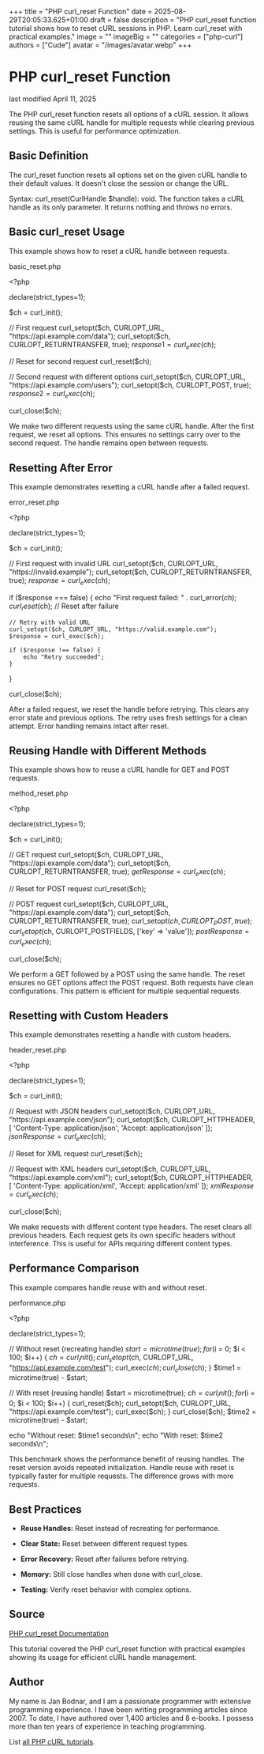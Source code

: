 +++
title = "PHP curl_reset Function"
date = 2025-08-29T20:05:33.625+01:00
draft = false
description = "PHP curl_reset function tutorial shows how to reset cURL sessions in PHP. Learn curl_reset with practical examples."
image = ""
imageBig = ""
categories = ["php-curl"]
authors = ["Cude"]
avatar = "/images/avatar.webp"
+++

# PHP curl_reset Function

last modified April 11, 2025

The PHP curl_reset function resets all options of a cURL session.
It allows reusing the same cURL handle for multiple requests while clearing
previous settings. This is useful for performance optimization.

## Basic Definition

The curl_reset function resets all options set on the given cURL
handle to their default values. It doesn't close the session or change the URL.

Syntax: curl_reset(CurlHandle $handle): void. The function takes
a cURL handle as its only parameter. It returns nothing and throws no errors.

## Basic curl_reset Usage

This example shows how to reset a cURL handle between requests.

basic_reset.php
  

&lt;?php

declare(strict_types=1);

$ch = curl_init();

// First request
curl_setopt($ch, CURLOPT_URL, "https://api.example.com/data");
curl_setopt($ch, CURLOPT_RETURNTRANSFER, true);
$response1 = curl_exec($ch);

// Reset for second request
curl_reset($ch);

// Second request with different options
curl_setopt($ch, CURLOPT_URL, "https://api.example.com/users");
curl_setopt($ch, CURLOPT_POST, true);
$response2 = curl_exec($ch);

curl_close($ch);

We make two different requests using the same cURL handle. After the first
request, we reset all options. This ensures no settings carry over to the
second request. The handle remains open between requests.

## Resetting After Error

This example demonstrates resetting a cURL handle after a failed request.

error_reset.php
  

&lt;?php

declare(strict_types=1);

$ch = curl_init();

// First request with invalid URL
curl_setopt($ch, CURLOPT_URL, "https://invalid.example");
curl_setopt($ch, CURLOPT_RETURNTRANSFER, true);
$response = curl_exec($ch);

if ($response === false) {
    echo "First request failed: " . curl_error($ch);
    curl_reset($ch); // Reset after failure
    
    // Retry with valid URL
    curl_setopt($ch, CURLOPT_URL, "https://valid.example.com");
    $response = curl_exec($ch);
    
    if ($response !== false) {
        echo "Retry succeeded";
    }
}

curl_close($ch);

After a failed request, we reset the handle before retrying. This clears any
error state and previous options. The retry uses fresh settings for a clean
attempt. Error handling remains intact after reset.

## Reusing Handle with Different Methods

This example shows how to reuse a cURL handle for GET and POST requests.

method_reset.php
  

&lt;?php

declare(strict_types=1);

$ch = curl_init();

// GET request
curl_setopt($ch, CURLOPT_URL, "https://api.example.com/data");
curl_setopt($ch, CURLOPT_RETURNTRANSFER, true);
$getResponse = curl_exec($ch);

// Reset for POST request
curl_reset($ch);

// POST request
curl_setopt($ch, CURLOPT_URL, "https://api.example.com/data");
curl_setopt($ch, CURLOPT_RETURNTRANSFER, true);
curl_setopt($ch, CURLOPT_POST, true);
curl_setopt($ch, CURLOPT_POSTFIELDS, ['key' =&gt;  'value']);
$postResponse = curl_exec($ch);

curl_close($ch);

We perform a GET followed by a POST using the same handle. The reset ensures
no GET options affect the POST request. Both requests have clean configurations.
This pattern is efficient for multiple sequential requests.

## Resetting with Custom Headers

This example demonstrates resetting a handle with custom headers.

header_reset.php
  

&lt;?php

declare(strict_types=1);

$ch = curl_init();

// Request with JSON headers
curl_setopt($ch, CURLOPT_URL, "https://api.example.com/json");
curl_setopt($ch, CURLOPT_HTTPHEADER, [
    'Content-Type: application/json',
    'Accept: application/json'
]);
$jsonResponse = curl_exec($ch);

// Reset for XML request
curl_reset($ch);

// Request with XML headers
curl_setopt($ch, CURLOPT_URL, "https://api.example.com/xml");
curl_setopt($ch, CURLOPT_HTTPHEADER, [
    'Content-Type: application/xml',
    'Accept: application/xml'
]);
$xmlResponse = curl_exec($ch);

curl_close($ch);

We make requests with different content type headers. The reset clears all
previous headers. Each request gets its own specific headers without
interference. This is useful for APIs requiring different content types.

## Performance Comparison

This example compares handle reuse with and without reset.

performance.php
  

&lt;?php

declare(strict_types=1);

// Without reset (recreating handle)
$start = microtime(true);
for ($i = 0; $i &lt; 100; $i++) {
    $ch = curl_init();
    curl_setopt($ch, CURLOPT_URL, "https://api.example.com/test");
    curl_exec($ch);
    curl_close($ch);
}
$time1 = microtime(true) - $start;

// With reset (reusing handle)
$start = microtime(true);
$ch = curl_init();
for ($i = 0; $i &lt; 100; $i++) {
    curl_reset($ch);
    curl_setopt($ch, CURLOPT_URL, "https://api.example.com/test");
    curl_exec($ch);
}
curl_close($ch);
$time2 = microtime(true) - $start;

echo "Without reset: $time1 seconds\n";
echo "With reset: $time2 seconds\n";

This benchmark shows the performance benefit of reusing handles. The reset
version avoids repeated initialization. Handle reuse with reset is typically
faster for multiple requests. The difference grows with more requests.

## Best Practices

- **Reuse Handles:** Reset instead of recreating for performance.

- **Clear State:** Reset between different request types.

- **Error Recovery:** Reset after failures before retrying.

- **Memory:** Still close handles when done with curl_close.

- **Testing:** Verify reset behavior with complex options.

## Source

[PHP curl_reset Documentation](https://www.php.net/manual/en/function.curl-reset.php)

This tutorial covered the PHP curl_reset function with practical
examples showing its usage for efficient cURL handle management.

## Author

My name is Jan Bodnar, and I am a passionate programmer with extensive
programming experience. I have been writing programming articles since 2007.
To date, I have authored over 1,400 articles and 8 e-books. I possess more
than ten years of experience in teaching programming.

List [all PHP cURL tutorials](/php/#php-curl).